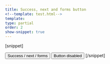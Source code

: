 ```yaml
---
title: Success, next and forms button
<!--template: test.html-->
template:
type: partial
order: 2
show-snippet: true
---
```


[snippet]
<!-- Primary button -->
<button class="btn btn--primary">
    Success / next / forms
</button>

<!-- Disabled primary button -->
<button class="btn btn--primary btn--primary-disabled">
    Button disabled
</button>
[/snippet]